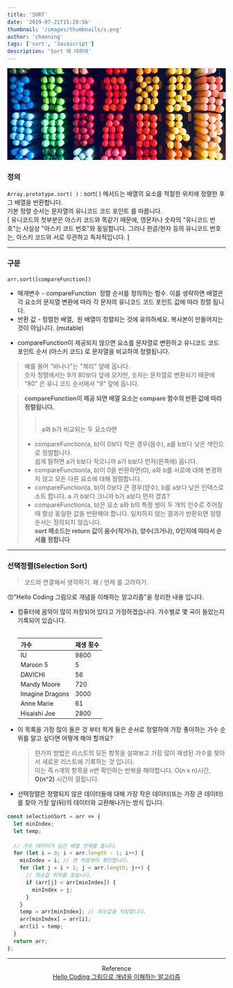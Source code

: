 ```yaml
---
title: 'SORT'
date: '2019-07-21T15:20:56'
thumbnail: '/images/thumbnails/s.png'
author: 'channing'
tags: ['sort', 'Javascript']
description: 'Sort 에 대하여'
---
```


![s](./s.png)

### 정의

`Array.prototype.sort( )` : sort( ) 메서드는 배열의 요소를 적절한 위치에 정렬한 후 그 배열을 반환합니다.<br>기본 정렬 순서는 문자열의 유니코드 코드 포인트 를 따릅니다.<br>
[ 유니코드의 첫부분은 아스키 코드와 똑같기 때문에, 영문자나 숫자의 "유니코드 번호"는 사실상 "아스키 코드 번호"와 동일합니다. 그러나 한글/한자 등의 유니코드 번호는, 아스키 코드와 서로 무관하고 독자적입니다. ]

---

### 구문

`arr.sort([compareFunction])`

- 매개변수 - compareFunction 
  정렬 순서를 정의하는 함수. 이를 생략하면 배열은 각 요소의 문자열 변환에 따라 각 문자의 유니코드 코드 포인트 값에 따라 정렬 됩니다.
- 반환 값 - 정렬한 배열,  원 배열이 정렬되는 것에 유의하세요. 복사본이 만들어지는 것이 아닙니다. (mutable)

* compareFunction이 제공되지 않으면 요소를 문자열로 변환하고 유니코드 코드 포인트 순서 (아스키 코드) 로 문자열을 비교하여 정렬됩니다.

> 예를 들어 "바나나"는 "체리" 앞에 옵니다. <br> 숫자 정렬에서는 9가 80보다 앞에 오지만, 숫자는 문자열로 변환되기 때문에 "80" 은 유니 코드 순서에서 "9" 앞에 옵니다.

> <b>compareFunction이 제공 되면 배열 요소는 compare 함수의 반환 값에 따라 정렬됩니다.</b>
>
> > <br>a와 b가 비교되는 두 요소라면
>
> - compareFunction(a, b)이 0보다 작은 경우(음수), a를 b보다 낮은 색인으로 정렬합니다. <br>
>   쉽게 말하면 a가 b보다 작으니까 a가 b보다 먼저(왼쪽에) 옵니다.
> - compareFunction(a, b)이 0을 반환하면(0), a와 b를 서로에 대해 변경하지 않고 모든 다른 요소에 대해 정렬합니다.<br>
> - compareFunction(a, b)이 0보다 큰 경우(양수), b를 a보다 낮은 인덱스로 소트 합니다. a 가 b보다 크니까 b가 a보다 먼저 겠죠?<br>
> - compareFunction(a, b)은 요소 a와 b의 특정 쌍이 두 개의 인수로 주어질 때 항상 동일한 값을 반환해야 합니다. 일치하지 않는 결과가 반환되면 정렬 순서는 정의되지 않습니다.
>   <br> <b>sort 메소드는 return 값이 음수(작거나), 양수(크거나), 0인지에 따라서 순서를 정합니다</b>

---

### 선택정렬(Selection Sort)

> 코드와 연결해서 생각하기. 왜 / 언제 를 고려하기.

😚"Hello Coding 그림으로 개념을 이해하는 알고리즘"을 정리한 내용 입니다.

- 컴퓨터에 음악이 많이 저장되어 있다고 가정하겠습니다. 가수별로 몇 곡이 들었는지 기록되어 있습니다.
  <br>
  <br>

  | 가수            | 재생 횟수 |
  | :-------------- | :-------- |
  | IU              | 9800      |
  | Maroon 5        | 5         |
  | DAVICHI         | 56        |
  | Mandy Moore     | 720       |
  | Imagine Dragons | 3000      |
  | Anne Marie      | 61        |
  | Hisaishi Joe    | 2800      |

- 이 목록을 가장 많이 들은 것 부터 적게 들은 순서로 정렬하여 가장 좋아하는 가수 순위를 알고 싶다면 어떻게 해야 할까요?

  > 한가지 방법은 리스트의 모든 항목을 살펴보고 가장 많이 재생된 가수를 찾아서 새로운 리스트에 기록하는 것 입니다.
  > <br> 이는 즉 n개의 항목을 n번 확인하는 반복을 해야합니다. O(n x n)시간, <b>O(n^2)</b> 시간이 걸립니다.

- 선택정렬은 정렬되지 않은 데이터들에 대해 가장 작은 데이터(또는 가장 큰 데이터)를 찾아 가장 앞(뒤)의 데이터와 교환해나가는 방식 입니다.

```js
const selectionSort = arr => {
  let minIndex;
  let temp;

  // 가수 데이터가 담긴 배열 전체를 돕니다.
  for (let i = 0; i < arr.length - 1; i++) {
    minIndex = i; // 맨 처음부터 확인합니다.
    for (let j = i + 1; j < arr.length; j++) {
      // 최소값 위치를 찾습니다.
      if (arr[j] < arr[minIndex]) {
        minIndex = j;
      }
    }
    temp = arr[minIndex]; // 최소값을 저장합니다.
    arr[minIndex] = arr[i];
    arr[i] = temp;
  }
  return arr;
};
```

---

<center>

Reference <br>
[Hello Coding 그림으로 개념을 이해하는 알고리즘](http://www.kyobobook.co.kr/product/detailViewKor.laf?ejkGb=KOR&mallGb=KOR&barcode=9788968483547&orderClick=LAG&Kc=)

</center>
